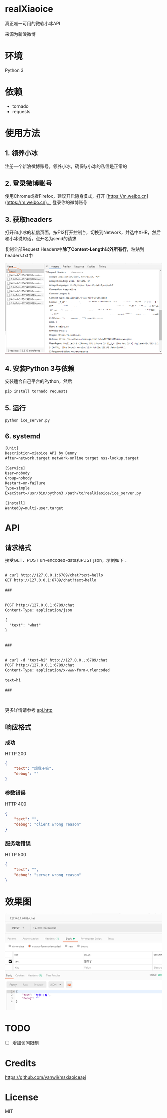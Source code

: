 # realXiaoice
真正唯一可用的微软小冰API

来源为新浪微博

# 环境
Python 3

# 依赖
* tornado
* requests

# 使用方法
## 1. 领养小冰 
注册一个新浪微博账号，领养小冰，确保与小冰的私信是正常的
## 2. 登录微博账号
使用Chrome或者Firefox，建议开启隐身模式，打开 [https://m.weibo.cn](https://m.weibo.cn)， 登录你的微博账号
## 3. 获取headers
打开和小冰的私信页面，按F12打开控制台，切换到Network，并选中XHR，然后和小冰说句话，点开名为send的请求

复制全部Request Headers中**除了Content-Length以外所有行**，粘贴到headers.txt中

![](assets/182123.png)

## 4. 安装Python 3与依赖
安装适合自己平台的Python，然后
```bash
pip install tornado requests
``` 

## 5. 运行
```bash
python ice_server.py
```
## 6. systemd
```unit file (systemd)
[Unit]
Description=xiaoice API by Benny
After=network.target network-online.target nss-lookup.target

[Service]
User=nobody
Group=nobody
Restart=on-failure
Type=simple
ExecStart=/usr/bin/python3 /path/to/realXiaoice/ice_server.py

[Install]
WantedBy=multi-user.target
```

# API
## 请求格式
接受GET、POST url-encoded-data和POST json，示例如下：
```http request

# curl http://127.0.0.1:6789/chat?text=hello
GET http://127.0.0.1:6789/chat?text=hello

###


POST http://127.0.0.1:6789/chat
Content-Type: application/json

{
  "text": "what"
}


###


# curl -d "text=hi" http://127.0.0.1:6789/chat
POST http://127.0.0.1:6789/chat
Content-Type: application/x-www-form-urlencoded

text=hi

###



```

更多详情请参考 [api.http](api.http)


## 响应格式
### 成功
HTTP 200
```json
{
    "text": "想我干嘛",
    "debug": ""
}
```
### 参数错误
HTTP 400
```json
{
    "text": "",
    "debug": "client wrong reason"
}
```
### 服务端错误
HTTP 500
```json
{
    "text": "",
    "debug": "server wrong reason"
}
```


# 效果图

![](assets/183303.png)


# TODO
- [ ] 增加访问限制

# Credits
https://github.com/yanwii/msxiaoiceapi


# License
MIT